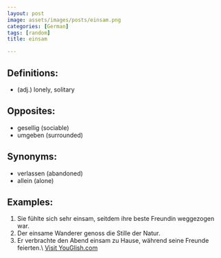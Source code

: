 ```yaml
---
layout: post
image: assets/images/posts/einsam.png
categories: [German]
tags: [random]
title: einsam

---
```


## Definitions:
- (adj.) lonely, solitary

## Opposites:
- gesellig (sociable)
- umgeben (surrounded)

## Synonyms:
- verlassen (abandoned)
- allein (alone)

## Examples:
1. Sie fühlte sich sehr einsam, seitdem ihre beste Freundin weggezogen war.
2. Der einsame Wanderer genoss die Stille der Natur.
3. Er verbrachte den Abend einsam zu Hause, während seine Freunde feierten.\ <a id="yg-widget-0" class="youglish-widget" data-query="einsam" data-lang="german" data-components="8412" data-auto-start="0" data-bkg-color="theme_light" data-title="How%20to%20pronounce%20einsam%20in%20German"  rel="nofollow" href="https://youglish.com">Visit YouGlish.com</a><script async src="https://youglish.com/public/emb/widget.js" charset="utf-8"></script>
